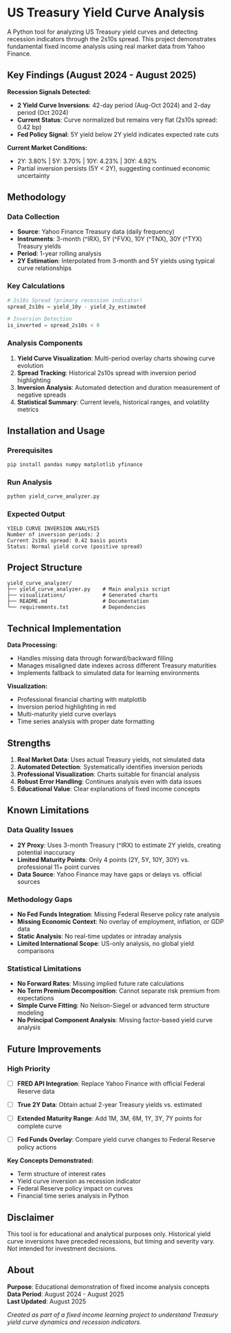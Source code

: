 # US Treasury Yield Curve Analysis

A Python tool for analyzing US Treasury yield curves and detecting recession indicators through the 2s10s spread. This project demonstrates fundamental fixed income analysis using real market data from Yahoo Finance.

## Key Findings (August 2024 - August 2025)

**Recession Signals Detected:**
- **2 Yield Curve Inversions**: 42-day period (Aug-Oct 2024) and 2-day period (Oct 2024)
- **Current Status**: Curve normalized but remains very flat (2s10s spread: 0.42 bp)
- **Fed Policy Signal**: 5Y yield below 2Y yield indicates expected rate cuts

**Current Market Conditions:**
- 2Y: 3.80% | 5Y: 3.70% | 10Y: 4.23% | 30Y: 4.92%
- Partial inversion persists (5Y < 2Y), suggesting continued economic uncertainty

## Methodology

### Data Collection
- **Source**: Yahoo Finance Treasury data (daily frequency)
- **Instruments**: 3-month (^IRX), 5Y (^FVX), 10Y (^TNX), 30Y (^TYX) Treasury yields
- **Period**: 1-year rolling analysis
- **2Y Estimation**: Interpolated from 3-month and 5Y yields using typical curve relationships

### Key Calculations
```python
# 2s10s Spread (primary recession indicator)
spread_2s10s = yield_10y - yield_2y_estimated

# Inversion Detection
is_inverted = spread_2s10s < 0
```

### Analysis Components
1. **Yield Curve Visualization**: Multi-period overlay charts showing curve evolution
2. **Spread Tracking**: Historical 2s10s spread with inversion period highlighting
3. **Inversion Analysis**: Automated detection and duration measurement of negative spreads
4. **Statistical Summary**: Current levels, historical ranges, and volatility metrics

## Installation and Usage

### Prerequisites
```bash
pip install pandas numpy matplotlib yfinance
```

### Run Analysis
```bash
python yield_curve_analyzer.py
```

### Expected Output
```
YIELD CURVE INVERSION ANALYSIS
Number of inversion periods: 2
Current 2s10s spread: 0.42 basis points
Status: Normal yield curve (positive spread)
```

## Project Structure
```
yield_curve_analyzer/
├── yield_curve_analyzer.py    # Main analysis script
├── visualizations/            # Generated charts
├── README.md                  # Documentation
└── requirements.txt           # Dependencies
```

## Technical Implementation

**Data Processing:**
- Handles missing data through forward/backward filling
- Manages misaligned date indexes across different Treasury maturities
- Implements fallback to simulated data for learning environments

**Visualization:**
- Professional financial charting with matplotlib
- Inversion period highlighting in red
- Multi-maturity yield curve overlays
- Time series analysis with proper date formatting

## Strengths

1. **Real Market Data**: Uses actual Treasury yields, not simulated data
2. **Automated Detection**: Systematically identifies inversion periods
3. **Professional Visualization**: Charts suitable for financial analysis
4. **Robust Error Handling**: Continues analysis even with data issues
5. **Educational Value**: Clear explanations of fixed income concepts

## Known Limitations

### Data Quality Issues
- **2Y Proxy**: Uses 3-month Treasury (^IRX) to estimate 2Y yields, creating potential inaccuracy
- **Limited Maturity Points**: Only 4 points (2Y, 5Y, 10Y, 30Y) vs. professional 11+ point curves
- **Data Source**: Yahoo Finance may have gaps or delays vs. official sources

### Methodology Gaps
- **No Fed Funds Integration**: Missing Federal Reserve policy rate analysis
- **Missing Economic Context**: No overlay of employment, inflation, or GDP data
- **Static Analysis**: No real-time updates or intraday analysis
- **Limited International Scope**: US-only analysis, no global yield comparisons

### Statistical Limitations
- **No Forward Rates**: Missing implied future rate calculations
- **No Term Premium Decomposition**: Cannot separate risk premium from expectations
- **Simple Curve Fitting**: No Nelson-Siegel or advanced term structure modeling
- **No Principal Component Analysis**: Missing factor-based yield curve analysis

## Future Improvements

### High Priority
- [ ] **FRED API Integration**: Replace Yahoo Finance with official Federal Reserve data
- [ ] **True 2Y Data**: Obtain actual 2-year Treasury yields vs. estimated
- [ ] **Extended Maturity Range**: Add 1M, 3M, 6M, 1Y, 3Y, 7Y points for complete curve
- [ ] **Fed Funds Overlay**: Compare yield curve changes to Federal Reserve policy actions


**Key Concepts Demonstrated:**
- Term structure of interest rates
- Yield curve inversion as recession indicator
- Federal Reserve policy impact on curves
- Financial time series analysis in Python

## Disclaimer

This tool is for educational and analytical purposes only. Historical yield curve inversions have preceded recessions, but timing and severity vary. Not intended for investment decisions.

## About

**Purpose**: Educational demonstration of fixed income analysis concepts  
**Data Period**: August 2024 - August 2025  
**Last Updated**: August 2025  

*Created as part of a fixed income learning project to understand Treasury yield curve dynamics and recession indicators.*
